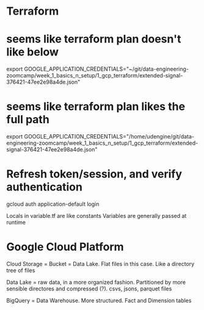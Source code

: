 
# Terraform
# seems like terraform plan doesn't like below
export GOOGLE_APPLICATION_CREDENTIALS="~/git/data-engineering-zoomcamp/week_1_basics_n_setup/1_gcp_terraform/extended-signal-376421-47ee2e98a4de.json"

# seems like terraform plan likes the full path
export GOOGLE_APPLICATION_CREDENTIALS="/home/udengine/git/data-engineering-zoomcamp/week_1_basics_n_setup/1_gcp_terraform/extended-signal-376421-47ee2e98a4de.json"

# Refresh token/session, and verify authentication
gcloud auth application-default login


Locals in variable.tf are like constants
Variables are generally passed at runtime




# Google Cloud Platform


Cloud Storage = Bucket = Data Lake.  Flat files in this case.  Like a directory tree of files

Data Lake = raw data, in a more organized fashion.  Partitioned by more sensible directores and compressed (?).  csvs, jsons, parquet files


BigQuery = Data Warehouse.  More structured.  Fact and Dimension tables

